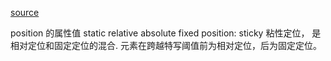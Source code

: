 [source](http://ghmagical.com/article/page/id/3GkrXEZVxLHK)

position 的属性值
static
relative
absolute
fixed
position: sticky
粘性定位， 是相对定位和固定定位的混合.
元素在跨越特写阈值前为相对定位，后为固定定位。 
